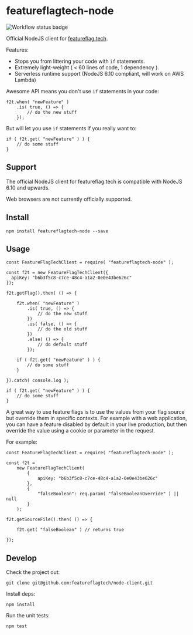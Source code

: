 # featureflagtech-node

![Workflow status badge](https://github.com/featureflagtech/featureflagtech-node/workflows/featureflag-node-workflow/badge.svg?branch=ci-development)

Official NodeJS client for [featureflag.tech](https://featureflag.tech).

Features:

 * Stops you from littering your code with `if` statements.
 * Extremely light-weight ( < 60 lines of code, 1 dependency ).
 * Serverless runtime support (NodeJS 6.10 compliant, will work on AWS Lambda)

Awesome API means you don't use `if` statements in your code:

```
f2t.when( "newFeature" )
	.is( true, () => {
		// do the new stuff
	});
```

But will let you use `if` statements if you really want to:

```
if ( f2t.get( "newFeature" ) ) {
	// do some stuff
}
```

## Support

The official NodeJS client for featureflag.tech is compatible with NodeJS 6.10 and upwards.

Web browsers are not currently officially supported.

## Install

```
npm install featureflagtech-node --save
```

## Usage

```
const FeatureFlagTechClient = require( "featureflagtech-node" );

const f2t = new FeatureFlagTechClient({
  apiKey: "b6b3f5c8-c7ce-48c4-a1a2-0e0e43be626c"
});

f2t.getFlag().then( () => {

	f2t.when( "newFeature" )
		.is( true, () => {
			// do the new stuff
		})
		.is( false, () => {
			// do the old stuff
		})
		.else( () => {
			// do default stuff
		});

	if ( f2t.get( "newFeature" ) ) {
		// do some stuff
	}

}).catch( console.log );

if ( f2t.get( "newFeature" ) ) {
	// do some stuff
}

```

A great way to use feature flags is to use the values from your flag source but override them in specific contexts. For example with a web application, you can have a feature disabled by default in your live production, but then override the value using a cookie or parameter in the request.

For example:

```
const FeatureFlagTechClient = require( "featureflagtech-node" );

const f2t = 
	new FeatureFlagTechClient(
		{
			apiKey: "b6b3f5c8-c7ce-48c4-a1a2-0e0e43be626c"
		},
		{
			"falseBoolean": req.param( "falseBooleanOverride" ) || null
		}
	);

f2t.getSourceFile().then( () => {

	f2t.get( "falseBoolean" ) // returns true

});
```


## Develop

Check the project out:

```
git clone git@github.com:featureflagtech/node-client.git
```

Install deps:

```
npm install
```

Run the unit tests:

```
npm test
```